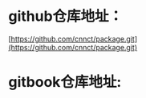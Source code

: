 # github仓库地址：

[https://github.com/cnnct/package.git](https://github.com/cnnct/package.git)

# gitbook仓库地址:





